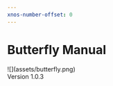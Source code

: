 ```yaml
---
xnos-number-offset: 0
---
```

<div class="cover">
  <h1 class="title">Butterfly Manual</h1>
  <div class="image">![](assets/butterfly.png)</div>
  <span class="version">Version 1.0.3</span>
</div>

<div class="pb"></div>
